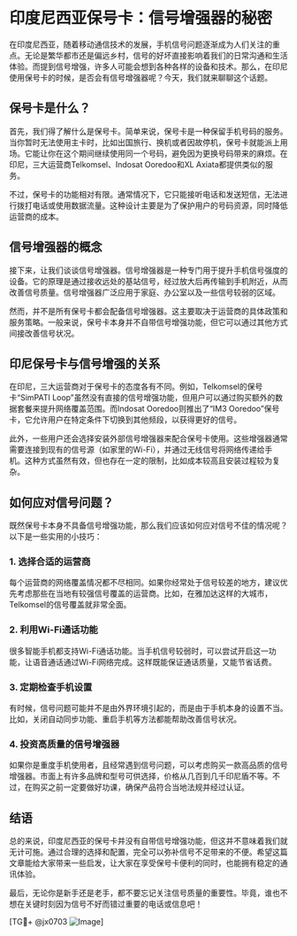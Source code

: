 # 印度尼西亚保号卡：信号增强器的秘密

在印度尼西亚，随着移动通信技术的发展，手机信号问题逐渐成为人们关注的重点。无论是繁华都市还是偏远乡村，信号的好坏直接影响着我们的日常沟通和生活体验。而提到信号增强，许多人可能会想到各种各样的设备和技术。那么，在印尼使用保号卡的时候，是否会有信号增强器呢？今天，我们就来聊聊这个话题。

## 保号卡是什么？

首先，我们得了解什么是保号卡。简单来说，保号卡是一种保留手机号码的服务。当你暂时无法使用主卡时，比如出国旅行、换机或者因故停机，保号卡就能派上用场。它能让你在这个期间继续使用同一个号码，避免因为更换号码带来的麻烦。在印尼，三大运营商Telkomsel、Indosat Ooredoo和XL Axiata都提供类似的服务。

不过，保号卡的功能相对有限。通常情况下，它只能接听电话和发送短信，无法进行拨打电话或使用数据流量。这种设计主要是为了保护用户的号码资源，同时降低运营商的成本。

## 信号增强器的概念

接下来，让我们谈谈信号增强器。信号增强器是一种专门用于提升手机信号强度的设备。它的原理是通过接收远处的基站信号，经过放大后再传输到手机附近，从而改善信号质量。信号增强器广泛应用于家庭、办公室以及一些信号较弱的区域。

然而，并不是所有保号卡都会配备信号增强器。这主要取决于运营商的具体政策和服务策略。一般来说，保号卡本身并不自带信号增强功能，但它可以通过其他方式间接改善信号状况。

## 印尼保号卡与信号增强的关系

在印尼，三大运营商对于保号卡的态度各有不同。例如，Telkomsel的保号卡“SimPATI Loop”虽然没有直接的信号增强功能，但用户可以通过购买额外的数据套餐来提升网络覆盖范围。而Indosat Ooredoo则推出了“IM3 Ooredoo”保号卡，它允许用户在特定条件下切换到其他频段，以获得更好的信号。

此外，一些用户还会选择安装外部信号增强器来配合保号卡使用。这些增强器通常需要连接到现有的信号源（如家里的Wi-Fi），并通过无线信号将网络传递给手机。这种方式虽然有效，但也存在一定的限制，比如成本较高且安装过程较为复杂。

## 如何应对信号问题？

既然保号卡本身不具备信号增强功能，那么我们应该如何应对信号不佳的情况呢？以下是一些实用的小技巧：

### 1. **选择合适的运营商**
   每个运营商的网络覆盖情况都不尽相同。如果你经常处于信号较差的地方，建议优先考虑那些在当地有较强信号覆盖的运营商。比如，在雅加达这样的大城市，Telkomsel的信号覆盖就非常全面。

### 2. **利用Wi-Fi通话功能**
   很多智能手机都支持Wi-Fi通话功能。当手机信号较弱时，可以尝试开启这一功能，让语音通话通过Wi-Fi网络完成。这样既能保证通话质量，又能节省话费。

### 3. **定期检查手机设置**
   有时候，信号问题可能并不是由外界环境引起的，而是由于手机本身的设置不当。比如，关闭自动同步功能、重启手机等方法都能帮助改善信号状况。

### 4. **投资高质量的信号增强器**
   如果你是重度手机使用者，且经常遇到信号问题，可以考虑购买一款高品质的信号增强器。市面上有许多品牌和型号可供选择，价格从几百到几千印尼盾不等。不过，在购买之前一定要做好功课，确保产品符合当地法规并经过认证。

## 结语

总的来说，印度尼西亚的保号卡并没有自带信号增强功能，但这并不意味着我们就无计可施。通过合理的选择和配置，完全可以弥补信号不足带来的不便。希望这篇文章能给大家带来一些启发，让大家在享受保号卡便利的同时，也能拥有稳定的通讯体验。

最后，无论你是新手还是老手，都不要忘记关注信号质量的重要性。毕竟，谁也不想在关键时刻因为信号不好而错过重要的电话或信息吧！

[TG💪+ @jx0703 ![Image](https://github.com/user-attachments/assets/dbca1d08-cadb-493c-b0ec-ad6f7a83f270)]